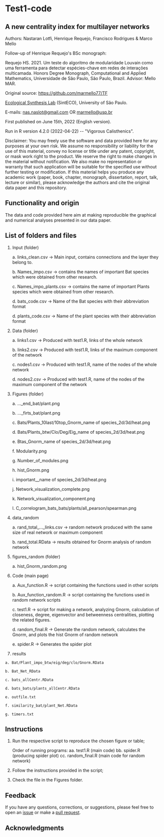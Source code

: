 # Test1-code

## A new centrality index for multilayer networks

Authors: Nastaran Lotfi, Henrique Requejo, Francisco Rodrigues & Marco Mello

Follow-up of Henrique Requejo's BSc monograph:

Requejo HS. 2021. Um teste do algoritmo de modularidade Louvain como uma ferramenta para detectar espécies-chave em redes de interações multicamada. Honors Degree Monograph, Computational and Applied Mathematics, Universidade de São Paulo, São Paulo, Brazil. Advisor: Mello MAR.

Original source: <https://github.com/marmello77/TF>

[Ecological Synthesis Lab](https://marcomellolab.wordpress.com) (SintECO), University of São Paulo.

E-mails: nas.naslot@gmail.com OR marmello@usp.br

First published on June 15th, 2022 (English version).

Run in R version 4.2.0 (2022-04-22) -- "Vigorous Calisthenics".

Disclaimer: You may freely use the software and data provided here for any purposes at your own risk. We assume no responsibility or liability for the use of this material, convey no license or title under any patent, copyright, or mask work right to the product. We reserve the right to make changes in the material without notification. We also make no representation or warranty that such application will be suitable for the specified use without further testing or modification. If this material helps you produce any academic work (paper, book, chapter, monograph, dissertation, report, talk, lecture or similar), please acknowledge the authors and cite the original data paper and this repository.

## Functionality and origin

The data and code provided here aim at making reproducible the graphical and numerical analyses presented in our data paper.


## List of folders and files

1.  Input (folder)

    a.  links_clean.csv -\> Main input, contains connections and the layer they belong to.
    
    b.  Names_impo.csv -\> contains the names of important Bat species which were obtained from other research.
    
    c.  Names_impo_plants.csv -\> contains the name of important Plants species which were obtained from other research.
    
    d.  bats_code.csv -\> Name of the Bat species with their abbreviation format
    
    d.  plants_code.csv -\> Name of the plant species with their abbreviation format
       
    
2.  Data (folder)

    a.  links1.csv -\> Produced with test1.R, links of the whole network

    b.  links2.csv -\> Produced with test1.R, links of the maximum component of the network

    c.  nodes1.csv -\> Produced with test1.R, name of the nodes of the whole network
    
    d.  nodes2.csv -\> Produced with test1.R, name of the nodes of the maximum component of the network
    

    
3.  Figures (folder)

    a.  ..._end_bat/plant.png

    b.  ..._firts_bat/plant.png

    c.  Bats/Plants_10last/10top_Gnorm_name of species_2d/3d/heat.png

    d.  Bats/Plants_btw/Clo/Deg/Eig_name of species_2d/3d/heat.png

    e.  Btas_Gnorm_name of species_2d/3d/heat.png
    
    f.  Modularity.png
    
    g.  Number_of_modules.png
    
    h.  hist_Gnorm.png
    
    i. important__name of species_2d/3d/heat.png
    
    j.  Network_visualization_complete.png
    
    k.  Network_visualization_component.png
    
    l. C_correlogram_bats_bats/plants/all_pearson/spearman.png
    
    
4.  data_random

    a.  rand_total_..._links.csv  -\> random network produced with the same size of real network or maximum component
    
    b.  rand_total.RData -\> results obtained for Gnorm analysis of random network    
    
5.  figures_random (folder)

    a.  hist_Gnorm_random.png

6.  Code (main page)

    a.  Aux_function.R -\> script containing the functions used in other scripts

    b.  Aux_function_random.R -\> script containing the functions used in random network scripts

    c.  test1.R -\> script for making a network, analyzing Gnorm, calculation of closeness, degree, eigenvector and betweenness centralities, plotting the related figures.

    d.  random_final.R -\> Generate the random network, calculates the Gnorm, and plots the hist Gnorm of random network

    e.  spider.R -\> Generates the spider plot
            
        
        
7.   results

    a. Bat/Plant_impo_btw/eig/deg/clo/Gnorm.RData
    
    b. Bat_Net_RData
    
    c. bats_allCentr.RData
    
    d. bats_bats/plants_allCentr.RData
    
    e. outfile.txt
    
    f. similarity_bat/plant_Net.RData
    
    g. timers.txt


## Instructions

1.  Run the respective script to reproduce the chosen figure or table;

    Order of running programs:
        aa.   test1.R  (main code)
        bb.   spider.R  (producing spider plot)
        cc.   random_final.R (main code for random network)
        
        
2.  Follow the instructions provided in the script;

3.  Check the file in the Figures folder.


## Feedback

If you have any questions, corrections, or suggestions, please feel free to open an [issue](https://github.com/Nastaranlotfi/Test1-code/issues) or make a [pull request](https://github.com/Nastaranlotfi/Test1-code/pulls).

## Acknowledgments



